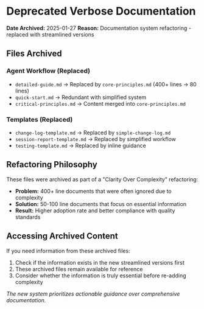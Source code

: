 # Deprecated Verbose Documentation

**Date Archived:** 2025-01-27
**Reason:** Documentation system refactoring - replaced with streamlined versions

## Files Archived

### Agent Workflow (Replaced)
- `detailed-guide.md` → Replaced by `core-principles.md` (400+ lines → 80 lines)
- `quick-start.md` → Redundant with simplified system
- `critical-principles.md` → Content merged into `core-principles.md`

### Templates (Replaced)
- `change-log-template.md` → Replaced by `simple-change-log.md`
- `session-report-template.md` → Replaced by simplified workflow
- `testing-template.md` → Replaced by inline guidance

## Refactoring Philosophy

These files were archived as part of a "Clarity Over Complexity" refactoring:
- **Problem:** 400+ line documents that were often ignored due to complexity
- **Solution:** 50-100 line documents that focus on essential information
- **Result:** Higher adoption rate and better compliance with quality standards

## Accessing Archived Content

If you need information from these archived files:
1. Check if the information exists in the new streamlined versions first
2. These archived files remain available for reference
3. Consider whether the information is truly essential before re-adding complexity

*The new system prioritizes actionable guidance over comprehensive documentation.*